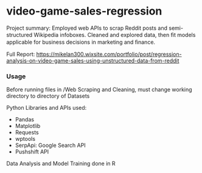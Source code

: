 # video-game-sales-regression

Project summary: Employed web APIs to scrap Reddit posts and semi-structured Wikipedia infoboxes. Cleaned and explored data, then ﬁt models applicable for business decisions in marketing and ﬁnance.

Full Report:
https://mikelan300.wixsite.com/portfolio/post/regression-analysis-on-video-game-sales-using-unstructured-data-from-reddit

### Usage
Before running files in /Web Scraping and Cleaning, must change working directory to directory of Datasets

Python Libraries and APIs used:
- Pandas
- Matplotlib
- Requests
- wptools
- SerpApi: Google Search API
- Pushshift API
 
 Data Analysis and Model Training done in R
 
